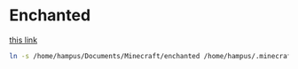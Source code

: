 # Enchanted

[this link](https://stackoverflow.com/questions/1951742/how-can-i-symlink-a-file-in-linux)

```bash
ln -s /home/hampus/Documents/Minecraft/enchanted /home/hampus/.minecraft/resourcepacks/
```

